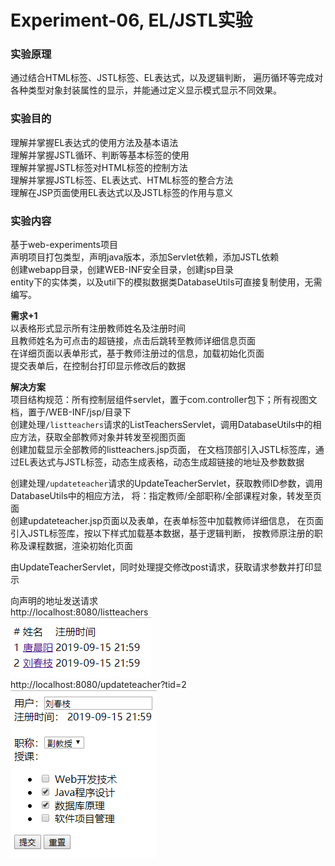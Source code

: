 # Experiment-06, EL/JSTL实验

### 实验原理

通过结合HTML标签、JSTL标签、EL表达式，以及逻辑判断，
遍历循环等完成对各种类型对象封装属性的显示，并能通过定义显示模式显示不同效果。

### 实验目的

理解并掌握EL表达式的使用方法及基本语法  
理解并掌握JSTL循环、判断等基本标签的使用  
理解并掌握JSTL标签对HTML标签的控制方法  
理解并掌握JSTL标签、EL表达式、HTML标签的整合方法  
理解在JSP页面使用EL表达式以及JSTL标签的作用与意义  

### 实验内容

基于web-experiments项目  
声明项目打包类型，声明java版本，添加Servlet依赖，添加JSTL依赖  
创建webapp目录，创建WEB-INF安全目录，创建jsp目录  
entity下的实体类，以及util下的模拟数据类DatabaseUtils可直接复制使用，无需编写。  

**需求+1**  
以表格形式显示所有注册教师姓名及注册时间  
且教师姓名为可点击的超链接，点击后跳转至教师详细信息页面  
在详细页面以表单形式，基于教师注册过的信息，加载初始化页面  
提交表单后，在控制台打印显示修改后的数据  

**解决方案**  
项目结构规范：所有控制层组件servlet，置于com.controller包下；所有视图文档，置于/WEB-INF/jsp/目录下  
创建处理`/listteachers`请求的ListTeachersServlet，调用DatabaseUtils中的相应方法，获取全部教师对象并转发至视图页面  
创建加载显示全部教师的listteachers.jsp页面，
在文档顶部引入JSTL标签库，通过EL表达式与JSTL标签，动态生成表格，动态生成超链接的地址及参数数据  

创建处理`/updateteacher`请求的UpdateTeacherServlet，获取教师ID参数，调用DatabaseUtils中的相应方法，
将：指定教师/全部职称/全部课程对象，转发至页面  
创建updateteacher.jsp页面以及表单，在表单标签中加载教师详细信息，
在页面引入JSTL标签库，按以下样式加载基本数据，基于逻辑判断，
按教师原注册的职称及课程数据，渲染初始化页面  

由UpdateTeacherServlet，同时处理提交修改post请求，获取请求参数并打印显示  

向声明的地址发送请求  
http://localhost:8080/listteachers  
![](./asserts/exp06-01.png)  
http://localhost:8080/updateteacher?tid=2  
![](./asserts/exp06-02.png)